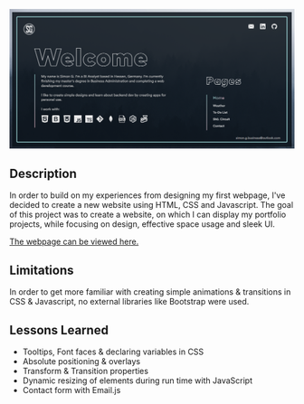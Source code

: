 [![banner](Images/Github_Banner.png)](https://netizen-sys10.github.io/Portfolio-Webpage-V2/)

## Description
In order to build on my experiences from designing my first webpage, I've decided to create a new website using HTML, CSS and Javascript.
The goal of this project was to create a website, on which I can display my portfolio projects, while focusing on design, 
effective space usage and sleek UI.<br>

[The webpage can be viewed here.](https://netizen-sys10.github.io/Portfolio-Webpage-V2/)


## Limitations
In order to get more familiar with creating simple animations & transitions in CSS & Javascript, no external libraries like Bootstrap were used.


## Lessons Learned 
- Tooltips, Font faces & declaring variables in CSS
- Absolute positioning & overlays 
- Transform & Transition properties 
- Dynamic resizing of elements during run time with JavaScript
- Contact form with Email.js



